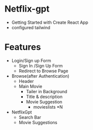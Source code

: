 # Netflix-gpt

- Getting Started with Create React App
- configured tailwind
 

# Features
- Login/Sign up Form
    - Sign In /Sign Up Form
    - Redirect to Browse Page
- Browse(after Authentication)
    - Header
    - Main Movie
        - Tailer in Background
        - Title & description
        - Movie Suggestion
            - movieslists *N
- NetflixGpt
    - Search Bar
    - Movie Suggestions
